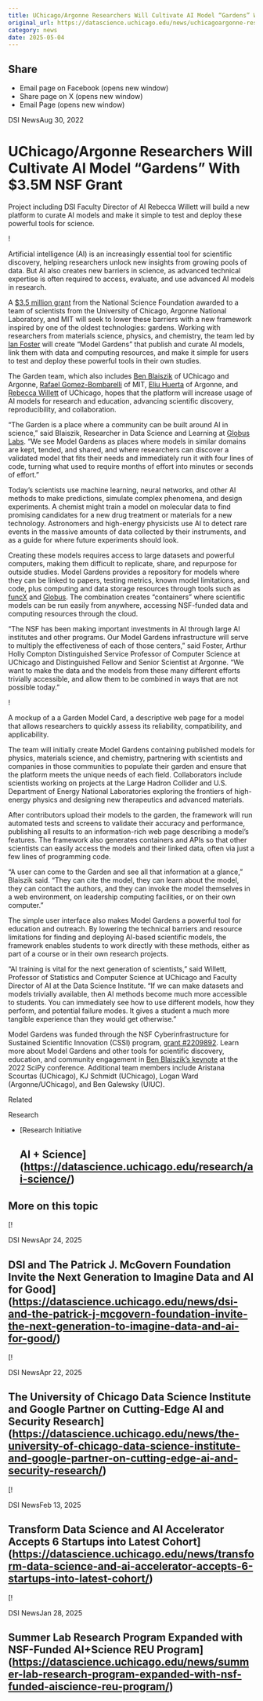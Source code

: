 ```yaml
---
title: UChicago/Argonne Researchers Will Cultivate AI Model “Gardens” With $3.5M NSF Grant – DSI
original_url: https://datascience.uchicago.edu/news/uchicagoargonne-researchers-will-cultivate-ai-model-gardens-with-35m-nsf-grant
category: news
date: 2025-05-04
---
```


## Share

* Email page on Facebook (opens new window)
* Share page on X (opens new window)
* Email Page (opens new window)

<!-- Table-like structure detected -->

DSI NewsAug 30, 2022

# UChicago/Argonne Researchers Will Cultivate AI Model “Gardens” With $3.5M NSF Grant

Project including DSI Faculty Director of AI Rebecca Willett will build a new platform to curate AI models and make it simple to test and deploy these powerful tools for science.

!

Artificial intelligence (AI) is an increasingly essential tool for scientific discovery, helping researchers unlock new insights from growing pools of data. But AI also creates new barriers in science, as advanced technical expertise is often required to access, evaluate, and use advanced AI models in research.

A [$3.5 million grant](https://www.nsf.gov/awardsearch/showAward?AWD_ID=2209892&HistoricalAwards=false) from the National Science Foundation awarded to a team of scientists from the University of Chicago, Argonne National Laboratory, and MIT will seek to lower these barriers with a new framework inspired by one of the oldest technologies: gardens. Working with researchers from materials science, physics, and chemistry, the team led by [Ian Foster](/people/ian-foster/) will create “Model Gardens” that publish and curate AI models, link them with data and computing resources, and make it simple for users to test and deploy these powerful tools in their own studies.

The Garden team, which also includes [Ben Blaiszik](https://twitter.com/BenBlaiszik/) of UChicago and Argonne, [Rafael Gomez-Bombarelli](https://dmse.mit.edu/people/rafael-gomez-bombarelli) of MIT, [Eliu Huerta](/people/eliu-huerta/) of Argonne, and [Rebecca Willett](/people/rebecca-willett/) of UChicago, hopes that the platform will increase usage of AI models for research and education, advancing scientific discovery, reproducibility, and collaboration.

“The Garden is a place where a community can be built around AI in science,” said Blaiszik, Researcher in Data Science and Learning at [Globus Labs](https://labs.globus.org/). “We see Model Gardens as places where models in similar domains are kept, tended, and shared, and where researchers can discover a validated model that fits their needs and immediately run it with four lines of code, turning what used to require months of effort into minutes or seconds of effort.”

Today’s scientists use machine learning, neural networks, and other AI methods to make predictions, simulate complex phenomena, and design experiments. A chemist might train a model on molecular data to find promising candidates for a new drug treatment or materials for a new technology. Astronomers and high-energy physicists use AI to detect rare events in the massive amounts of data collected by their instruments, and as a guide for where future experiments should look.

Creating these models requires access to large datasets and powerful computers, making them difficult to replicate, share, and repurpose for outside studies. Model Gardens provides a repository for models where they can be linked to papers, testing metrics, known model limitations, and code, plus computing and data storage resources through tools such as [funcX](https://funcx.org/) and [Globus](http://globus.org). The combination creates “containers” where scientific models can be run easily from anywhere, accessing NSF-funded data and computing resources through the cloud.

“The NSF has been making important investments in AI through large AI institutes and other programs. Our Model Gardens infrastructure will serve to multiply the effectiveness of each of those centers,” said Foster, Arthur Holly Compton Distinguished Service Professor of Computer Science at UChicago and Distinguished Fellow and Senior Scientist at Argonne. “We want to make the data and the models from these many different efforts trivially accessible, and allow them to be combined in ways that are not possible today.”

!

A mockup of a a Garden Model Card, a descriptive web page for a model that allows researchers to quickly assess its reliability, compatibility, and applicability.

The team will initially create Model Gardens containing published models for physics, materials science, and chemistry, partnering with scientists and companies in those communities to populate their garden and ensure that the platform meets the unique needs of each field. Collaborators include scientists working on projects at the Large Hadron Collider and U.S. Department of Energy National Laboratories exploring the frontiers of high-energy physics and designing new therapeutics and advanced materials.

After contributors upload their models to the garden, the framework will run automated tests and screens to validate their accuracy and performance, publishing all results to an information-rich web page describing a model’s features. The framework also generates containers and APIs so that other scientists can easily access the models and their linked data, often via just a few lines of programming code.

“A user can come to the Garden and see all that information at a glance,” Blaiszik said. “They can cite the model, they can learn about the model, they can contact the authors, and they can invoke the model themselves in a web environment, on leadership computing facilities, or on their own computer.”

The simple user interface also makes Model Gardens a powerful tool for education and outreach. By lowering the technical barriers and resource limitations for finding and deploying AI-based scientific models, the framework enables students to work directly with these methods, either as part of a course or in their own research projects.

“AI training is vital for the next generation of scientists,” said Willett, Professor of Statistics and Computer Science at UChicago and Faculty Director of AI at the Data Science Institute. “If we can make datasets and models trivially available, then AI methods become much more accessible to students. You can immediately see how to use different models, how they perform, and potential failure modes. It gives a student a much more tangible experience than they would get otherwise.”

Model Gardens was funded through the NSF Cyberinfrastructure for Sustained Scientific Innovation (CSSI) program, [grant #2209892](https://www.nsf.gov/awardsearch/showAward?AWD_ID=2209892&HistoricalAwards=false). Learn more about Model Gardens and other tools for scientific discovery, education, and community engagement in [Ben Blaiszik’s keynote](https://www.youtube.com/watch?v=D0S6blFPOCg) at the 2022 SciPy conference. Additional team members include Aristana Scourtas (UChicago), KJ Schmidt (UChicago), Logan Ward (Argonne/UChicago), and Ben Galewsky (UIUC).

Related

Research

* [Research Initiative

  ## AI + Science](https://datascience.uchicago.edu/research/ai-science/)

## More on this topic

[!

DSI NewsApr 24, 2025

## DSI and The Patrick J. McGovern Foundation Invite the Next Generation to Imagine Data and AI for Good](https://datascience.uchicago.edu/news/dsi-and-the-patrick-j-mcgovern-foundation-invite-the-next-generation-to-imagine-data-and-ai-for-good/)
[!

DSI NewsApr 22, 2025

## The University of Chicago Data Science Institute and Google Partner on Cutting-Edge AI and Security Research](https://datascience.uchicago.edu/news/the-university-of-chicago-data-science-institute-and-google-partner-on-cutting-edge-ai-and-security-research/)
[!

DSI NewsFeb 13, 2025

## Transform Data Science and AI Accelerator Accepts 6 Startups into Latest Cohort](https://datascience.uchicago.edu/news/transform-data-science-and-ai-accelerator-accepts-6-startups-into-latest-cohort/)
[!

DSI NewsJan 28, 2025

## Summer Lab Research Program Expanded with NSF-Funded AI+Science REU Program](https://datascience.uchicago.edu/news/summer-lab-research-program-expanded-with-nsf-funded-aiscience-reu-program/)